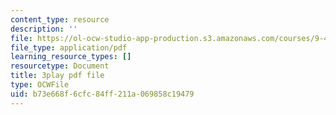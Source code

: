 ```yaml
---
content_type: resource
description: ''
file: https://ol-ocw-studio-app-production.s3.amazonaws.com/courses/9-40-introduction-to-neural-computation-spring-2018/b73e668f6cfc84ff211a069858c19479_Oq_k8F2T1Jc.pdf
file_type: application/pdf
learning_resource_types: []
resourcetype: Document
title: 3play pdf file
type: OCWFile
uid: b73e668f-6cfc-84ff-211a-069858c19479
---
```

